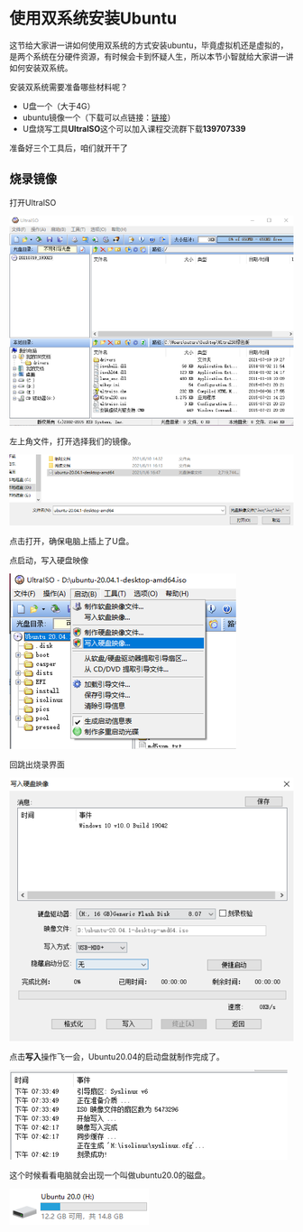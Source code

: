 # 使用双系统安装Ubuntu

这节给大家讲一讲如何使用双系统的方式安装ubuntu，毕竟虚拟机还是虚拟的，是两个系统在分硬件资源，有时候会卡到怀疑人生，所以本节小智就给大家讲一讲如何安装双系统。

安装双系统需要准备哪些材料呢？
- U盘一个（大于4G）
- ubuntu镜像一个（下载可以点链接：[链接](http://mirrors.ustc.edu.cn/ubuntu-releases/20.04/ubuntu-20.04.2.0-desktop-amd64.iso)）
- U盘烧写工具**UltralSO**这个可以加入课程交流群下载**139707339**

准备好三个工具后，咱们就开干了

## 烧录镜像

打开UltralSO

![image-20210719193111227](2.2系统安装_双系统/imgs/image-20210719193111227.png)

左上角文件，打开选择我们的镜像。

![image-20210719193146900](2.2系统安装_双系统/imgs/image-20210719193146900.png)

点击打开，确保电脑上插上了U盘。

点启动，写入硬盘映像

![image-20210719193223405](2.2系统安装_双系统/imgs/image-20210719193223405.png)

回跳出烧录界面

![image-20210719193307750](2.2系统安装_双系统/imgs/image-20210719193307750.png)

点击**写入**操作飞一会，Ubuntu20.04的启动盘就制作完成了。

![image-20210719195021242](2.2系统安装_双系统/imgs/image-20210719195021242.png)



这个时候看看电脑就会出现一个叫做ubuntu20.0的磁盘。

![image-20210719195052633](2.2系统安装_双系统/imgs/image-20210719195052633.png)


